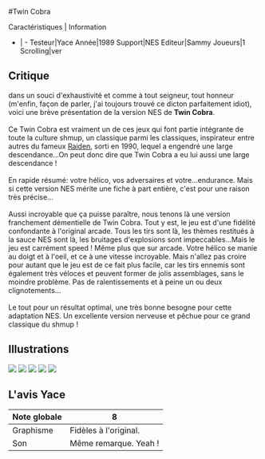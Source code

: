 #Twin Cobra

Caractéristiques | Information
- | -
Testeur|Yace
Année|1989
Support|NES
Editeur|Sammy
Joueurs|1
Scrolling|ver

## Critique
dans un souci d'exhaustivité et comme à tout seigneur, tout honneur (m'enfin, façon de parler, j'ai toujours trouvé ce dicton parfaitement idiot), voici une brève présentation de la version NES de <b>Twin Cobra</b>.<br/><br/>Ce Twin Cobra est vraiment un de ces jeux qui font partie intégrante de toute la culture shmup, un classique parmi les classiques, inspirateur entre autres du fameux <a href="index.php?page=fiche&id=40">Raiden</a>, sorti en 1990, lequel a engendré une large descendance...On peut donc dire que Twin Cobra a eu lui aussi une large descendance !<br/><br/>En rapide résumé: votre hélico, vos adversaires et votre...endurance. Mais si cette version NES mérite une fiche à part entière, c'est pour une raison très précise...<br/><br/>Aussi incroyable que ça puisse paraître, nous tenons là une version franchement démentielle de Twin Cobra. Tout y est, le jeu est d'une fidélité confondante à l'original arcade. Tous les tirs sont là, les thèmes restitués à la sauce NES sont là, les bruitages d'explosions sont impeccables...Mais le jeu est carrément speed ! Même plus que sur arcade. Votre hélico se manie au doigt et à l'oeil, et ce à une vitesse incroyable. Mais n'allez pas croire pour autant que le jeu est de ce fait plus facile, car les tirs ennemis sont également très véloces et peuvent former de jolis assemblages, sans le moindre problème. Pas de ralentissements et à peine un ou deux clignotements...<br/><br/>Le tout pour un résultat optimal, une très bonne besogne pour cette adaptation NES. Un excellente version nerveuse et pêchue pour ce grand classique du shmup !

## Illustrations
![](http://www.shmup.com/images/thumbs/img_fiche_1_1096.bmp)
![](http://www.shmup.com/images/thumbs/img_fiche_2_1096.bmp)
![](http://www.shmup.com/images/thumbs/img_fiche_3_1096.bmp)
![](http://www.shmup.com/images/thumbs/)
![](http://www.shmup.com/images/thumbs/)

## L'avis Yace
Note globale|8
-|-
Graphisme|Fidèles à l'original.
Son|Même remarque. Yeah !
